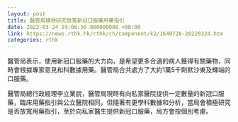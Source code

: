 ```yaml
---
layout: post
title: 醫管局積極研究放寬新冠口服藥用藥指引
date: 2022-03-24 19:08:50.000000000 +08:00
link: https://news.rthk.hk/rthk/ch/component/k2/1640728-20220324.htm
categories: rthk
---
```


醫管局表示，使用新冠口服藥的大方向，是希望更多合適的病人獲得有關藥物，同時會根據專家意見和科數據用藥。醫管局合共處方了大約1萬5千劑默沙東及輝端的口服藥。

醫管局總行政經理李立業說，醫管局現時有向私家醫院提供一定數量的新冠口服藥，臨床用藥指引與公立醫院相同，但隨著有更學科數據和分析，當局會積極研究是否放寬用藥指引，至於向私家醫生提供新冠口服藥，局方會按個別考慮。
